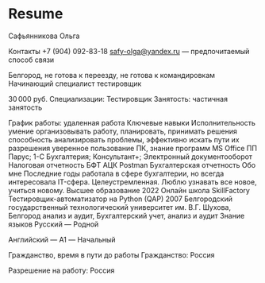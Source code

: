 # Resume
Сафьянникова Ольга


Контакты
 +7 (904) 092-83-18
safy-olga@yandex.ru — предпочитаемый способ связи


Белгород, не готова к переезду, не готова к командировкам
Начинающий специалист тестировщик

30 000 руб.
Специализации:
Тестировщик
Занятость: частичная занятость

График работы: удаленная работа
Ключевые навыки
Исполнительность
умение организовывать работу, планировать, принимать решения
способность анализировать проблемы, эффективно искать пути их разрешения
уверенное пользование ПК, знание программ MS Office
ПП Парус; 1-С Бухгалтерия; Консультант+; Электронный документооборот
Налоговая отчетность
БФТ
АЦК
Postman
Бухгалтерская отчетность
Обо мне
Последние годы работала в сфере бухгалтерии, но всегда интересовала IT-сфера. Целеустремленная. Люблю узнавать все новое, учиться новому.
Высшее образование
2022
Онлайн школа SkillFactory
Тестировщик-автоматизатор на Python (QAP)
2007
Белгородский государственный технологический университет им. В.Г. Шухова, Белгород
анализ и аудит, Бухгалтерский учет, анализ и аудит
Знание языков
Русский — Родной

Английский — A1 — Начальный

Гражданство, время в пути до работы
Гражданство: Россия

Разрешение на работу: Россия
